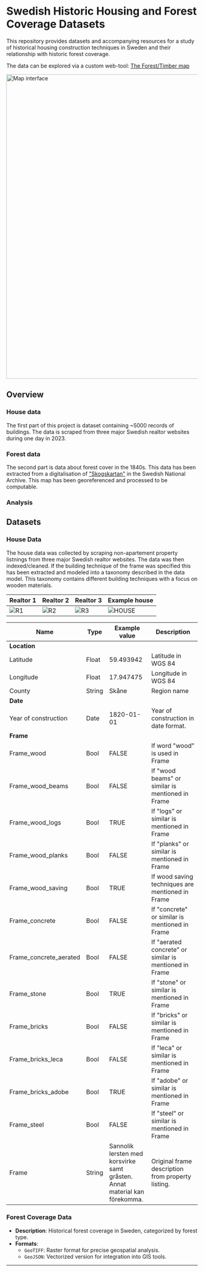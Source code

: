 # Swedish Historic Housing and Forest Coverage Datasets  


This repository provides datasets and accompanying resources for a study of historical housing construction techniques in Sweden and their relationship with historic forest coverage. 

The data can be explored via a custom web-tool: [The Forest/Timber map](https://erikarnell.se/forest-timber-map/web/)

<img width="800" alt="Map interface" src="https://github.com/user-attachments/assets/2cd82702-08f7-49d8-96aa-6f5314ac1150" />

## Overview
### House data
The first part of this project is dataset containing ~5000 records of buildings. The data is scraped from three major Swedish realtor websites during one day in 2023. 

### Forest data 
The second part is data about forest cover in the 1840s. This data has been extracted from a digitalisation of ["Skogskartan"](https://sok.riksarkivet.se/?ValdSortering=DatumStigande&PageSize=20&EndastDigitaliserat=False&FacettFilter=arkis_ark_typ_facet%24Karta%2Fritning%3A&typAvLista=Standard&AvanceradSok=True&Ort=Karlstads+stift&page=1&postid=Arkis+27cfdb7e-88b3-41ec-82da-fe1fe4babddc&tab=post&s=Balder) in the Swedish National Archive. This map has been georeferenced and processed to be computable. 

### Analysis



## Datasets  

### House Data  
The house data was collected by scraping non-apartement property listnings from three major Swedish realtor websites. The data was then indexed/cleaned. If the building technique of the frame was specified this has been extracted and modeled into a taxonomy described in the data model. This taxonomy contains different building techniques with a focus on wooden materials.

Realtor 1            |  Realtor 2      |  Realtor 3      |  Example house     
-------------------------|-------------------------|-------------------------|-------------------------
 ![R1](https://github.com/user-attachments/assets/75b0e328-93d3-4973-8b0c-de78ef1e0e98)| ![R2](https://github.com/user-attachments/assets/8f85e9ca-4d4a-45c5-9694-8b189a7c24be) |![R3](https://github.com/user-attachments/assets/e52e583f-35af-442e-8449-c1daf610d710) | ![HOUSE](https://github.com/user-attachments/assets/f2f418c6-86e2-4274-b077-b83f7ef755c7)



| **Name**                  | **Type**   | **Example value**         | **Description**                                             |
|---------------------------|------------|---------------------------|-------------------------------------------------------------|
| **Location**              |            |                           |                                                             |
| Latitude                  | Float      | 59.493942                 | Latitude in WGS 84                                          |
| Longitude                 | Float      | 17.947475                 | Longitude in WGS 84                                         |
| County                    | String     | Skåne                     | Region name                                                 |
| **Date**                  |            |                           |                                                             |
| Year of construction      | Date       | 1820-01-01                | Year of construction in date format.                       |
| **Frame**                 |            |                           |                                                             |
| Frame_wood                | Bool       | FALSE                     | If word "wood" is used in Frame                             |
| Frame_wood_beams          | Bool       | FALSE                     | If "wood beams" or similar is mentioned in Frame           |
| Frame_wood_logs           | Bool       | TRUE                      | If "logs" or similar is mentioned in Frame                 |
| Frame_wood_planks         | Bool       | FALSE                     | If "planks" or similar is mentioned in Frame               |
| Frame_wood_saving         | Bool       | TRUE                      | If wood saving techniques are mentioned in Frame           |
| Frame_concrete            | Bool       | FALSE                     | If "concrete" or similar is mentioned in Frame             |
| Frame_concrete_aerated    | Bool       | FALSE                     | If "aerated concrete" or similar is mentioned in Frame     |
| Frame_stone               | Bool       | TRUE                      | If "stone" or similar is mentioned in Frame                |
| Frame_bricks              | Bool       | FALSE                     | If "bricks" or similar is mentioned in Frame               |
| Frame_bricks_leca         | Bool       | FALSE                     | If "leca" or similar is mentioned in Frame                 |
| Frame_bricks_adobe        | Bool       | TRUE                      | If "adobe" or similar is mentioned in Frame                |
| Frame_steel               | Bool       | FALSE                     | If "steel" or similar is mentioned in Frame                |
| Frame                     | String     | Sannolik lersten med  <br />korsvirke samt gråsten. <br />Annat material kan  <br />förekomma. | Original frame description from property listing.          |

### Forest Coverage Data  

- **Description**: Historical forest coverage in Sweden, categorized by forest type.  
- **Formats**:  
  - `GeoTIFF`: Raster format for precise geospatial analysis.  
  - `GeoJSON`: Vectorized version for integration into GIS tools.  

---
